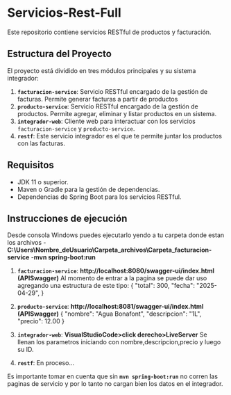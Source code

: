 # Servicios-Rest-Full
Este repositorio contiene servicios RESTful de productos y facturación.

## Estructura del Proyecto

El proyecto está dividido en tres módulos principales y su sistema integrador:

1. **`facturacion-service`**: Servicio RESTful encargado de la gestión de facturas. Permite generar facturas a partir de productos
2. **`producto-service`**: Servicio RESTful encargado de la gestión de productos. Permite agregar, eliminar y listar productos en un sistema.
3. **`integrador-web`**: Cliente web para interactuar con los servicios `facturacion-service` y `producto-service`.
4. **`restf`**: Este servicio integrador es el que te permite juntar los productos con las facturas.

## Requisitos

- JDK 11 o superior.
- Maven o Gradle para la gestión de dependencias.
- Dependencias de Spring Boot para los servicios RESTful.

## Instrucciones de ejecución
Desde consola Windows puedes ejecutarlo yendo a tu carpeta donde estan los archivos 
-**C:\Users\Nombre_deUsuario\Carpeta_archivos\Carpeta_facturacion-service**
-**mvn spring-boot:run** 
1. **`facturacion-service`**:  **http://localhost:8080/swagger-ui/index.html (APISwagger)**
   Al momento de entrar a la pagina se puede dar uso agregando una estructura de este tipo:
   {
  "total": 300,
  "fecha": "2025-04-29",
  }

3. **`producto-service`**:  **http://localhost:8081/swagger-ui/index.html (APISwagger)**
     {
  "nombre": "Agua Bonafont",
  "descripcion": "1L",
  "precio": 12.00
    }
  
4. **`integrador-web`**:  **VisualStudioCode>click derecho>LiveServer**
   Se llenan los parametros iniciando con nombre,descripcion,precio y luego su ID.
5. **`restf`**:
   En proceso...
   
Es importante tomar en cuenta que sin **`mvn spring-boot:run`** no corren las paginas de servicio y por lo tanto no cargan bien los datos en el integrador.

